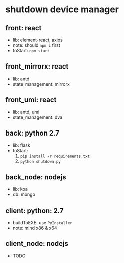 # shutdown device manager

## front: react

- lib: element-react, axios
- note: should `npm i` first
- toStart: `npm start`

## front_mirrorx: react

- lib: antd
- state_management: mirrorx

## front_umi: react

- lib: antd, umi
- state_management: dva

## back: python 2.7

- lib: flask
- toStart:
  1. `pip install -r requirements.txt`
  2. `python shutdown.py`

## back_node: nodejs

- lib: koa
- db: mongo

## client: python: 2.7

- buildToEXE: use `PyInstaller`
- note: mind x86 & x64

## client_node: nodejs

- TODO
